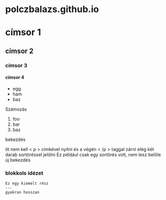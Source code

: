 # polczbalazs.github.io

# címsor 1
## címsor 2
### címsor 3
#### címsor 4

- egg
- ham
- baz

Számozás

1. foo
2. bar
3. baz

bekezdés

itt nem kell < p > címkével nyítni
és a végén < /p > taggal zárni
elég két darab sortöréssel jelölni
Ez például csak egy sortörés volt, nem lesz belőle új bekezdés

### blokkols idézet 

    Ez egy kiemelt rész
    --- 
    gyakran hosszan

